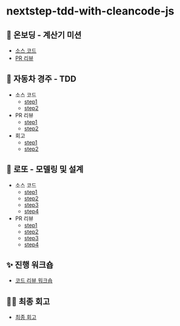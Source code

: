 # nextstep-tdd-with-cleancode-js

## 🚀 온보딩 - 계산기 미션

- [소스 코드](https://github.com/jinyoung234/js-jest-calculator/commits/jinyoung234)
- [PR 리뷰](https://github.com/next-step/js-jest-calculator/pull/2)

## 🚗 자동차 경주 - TDD

- 소스 코드
  - [step1](https://github.com/jinyoung234/js-racingcar/tree/step1)
  - [step2](https://github.com/jinyoung234/js-racingcar/tree/step2)
- PR 리뷰
  - [step1](https://github.com/next-step/js-racingcar/pull/153)
  - [step2](https://github.com/next-step/js-racingcar/pull/185)
- 회고
  - [step1](https://velog.io/@jinyoung234/NEXT-STEP-1%EC%A3%BC%EC%B0%A8-%EB%AF%B8%EC%85%98%EC%9E%90%EB%8F%99%EC%B0%A8-%EA%B2%BD%EC%A3%BC#static-class-object)
  - [step2](<https://github.com/jinyoung234/js-racingcar/tree/step1](https://velog.io/@jinyoung234/NEXT-STEP-2%EC%A3%BC%EC%B0%A8-%EB%AF%B8%EC%85%98%EC%9E%90%EB%8F%99%EC%B0%A8-%EA%B2%BD%EC%A3%BC-step2)https://velog.io/@jinyoung234/NEXT-STEP-2%EC%A3%BC%EC%B0%A8-%EB%AF%B8%EC%85%98%EC%9E%90%EB%8F%99%EC%B0%A8-%EA%B2%BD%EC%A3%BC-step2>)

## 🥇 로또 - 모델링 및 설계

- 소스 코드
  - [step1](https://github.com/jinyoung234/js-lotto/tree/step1)
  - [step2](https://github.com/jinyoung234/js-lotto/tree/step2)
  - [step3](https://github.com/jinyoung234/js-lotto/tree/step3)
  - [step4](https://github.com/jinyoung234/js-lotto/tree/step4)
- PR 리뷰
  - [step1](https://github.com/next-step/js-lotto/pull/215)
  - [step2](https://github.com/next-step/js-lotto/pull/224)
  - [step3](https://github.com/next-step/js-lotto/pull/228)
  - [step4](https://github.com/next-step/js-lotto/pull/246)

## ✨ 진행 워크숍

- [코드 리뷰 워크숍](https://github.com/next-step/js-racingcar/discussions/168)

## 💪🏻 최종 회고

- [최종 회고](https://velog.io/@jinyoung234/nextstep-TDD-%ED%81%B4%EB%A6%B0-%EC%BD%94%EB%93%9C-with-JavaScript-5%EA%B8%B0-%ED%9A%8C%EA%B3%A0-2023.-07-.19-2023.-08.-30)
